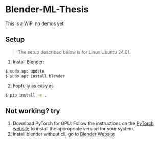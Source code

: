# Blender-ML-Thesis
This is a WIP. no demos yet

## Setup

> The setup described below is for Linux Ubuntu 24.01.
1. Install Blender:
```bash
$ sudo apt update
$ sudo apt install blender
```
2. hopfully as easy as
```bash
$ pip install -e .
```

## Not working? try

1. Download PyTorch for GPU: Follow the instructions on the [PyTorch website](https://pytorch.org/get-started/locally/) to install the appropriate version for your system.
2. install blender without cli. go to [Blender Website](https://www.blender.org/download/)